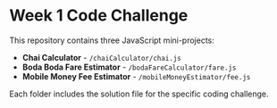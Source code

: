 # Week 1 Code Challenge

This repository contains three JavaScript mini-projects:

- **Chai Calculator** - `/chaiCalculator/chai.js`
- **Boda Boda Fare Estimator** - `/bodaFareCalculator/fare.js`
- **Mobile Money Fee Estimator** - `/mobileMoneyEstimator/fee.js`

Each folder includes the solution file for the specific coding challenge.